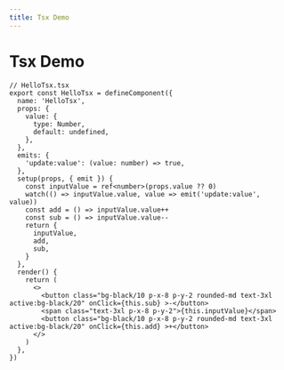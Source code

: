 ```yaml
---
title: Tsx Demo
---
```


<script setup>
import {HelloTsx} from '~/components/HelloTsx'

</script>

# Tsx Demo

<div class="flex-center">
  <HelloTsx :value="10"/>
</div>

```tsx
// HelloTsx.tsx
export const HelloTsx = defineComponent({
  name: 'HelloTsx',
  props: {
    value: {
      type: Number,
      default: undefined,
    },
  },
  emits: {
    'update:value': (value: number) => true,
  },
  setup(props, { emit }) {
    const inputValue = ref<number>(props.value ?? 0)
    watch(() => inputValue.value, value => emit('update:value', value))
    const add = () => inputValue.value++
    const sub = () => inputValue.value--
    return {
      inputValue,
      add,
      sub,
    }
  },
  render() {
    return (
      <>
        <button class="bg-black/10 p-x-8 p-y-2 rounded-md text-3xl active:bg-black/20" onClick={this.sub} >-</button>
        <span class="text-3xl p-x-8 p-y-2">{this.inputValue}</span>
        <button class="bg-black/10 p-x-8 p-y-2 rounded-md text-3xl active:bg-black/20" onClick={this.add} >+</button>
      </>
    )
  },
})
```

